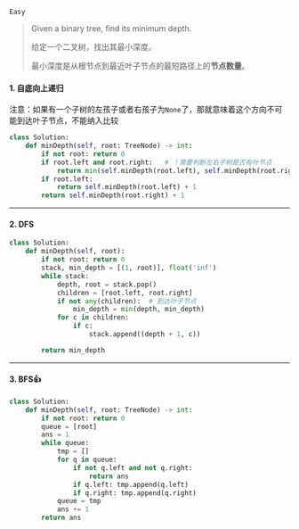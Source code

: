 `Easy`

> Given a binary tree, find its minimum depth.
>
> 给定一个二叉树，找出其最小深度。
>
> 最小深度是从根节点到最近叶子节点的最短路径上的**节点数量**。

#### 1. 自底向上递归

注意：如果有一个子树的左孩子或者右孩子为`None`了，那就意味着这个方向不可能到达叶子节点，不能纳入比较

```python
class Solution:
    def minDepth(self, root: TreeNode) -> int:
        if not root: return 0
        if root.left and root.right:   # ！需要判断左右子树是否有叶节点
            return min(self.minDepth(root.left), self.minDepth(root.right)) + 1
        if root.left:
            return self.minDepth(root.left) + 1
        return self.minDepth(root.right) + 1
```

---

#### 2. DFS

```python
class Solution:
    def minDepth(self, root):
        if not root: return 0
        stack, min_depth = [(1, root)], float('inf')
        while stack:
            depth, root = stack.pop()
            children = [root.left, root.right]
            if not any(children):  # 到达叶子节点
                min_depth = min(depth, min_depth)
            for c in children:
                if c:
                    stack.append((depth + 1, c))

        return min_depth
```

----

#### 3. BFS:+1:

```python
class Solution:
    def minDepth(self, root: TreeNode) -> int:
        if not root: return 0
        queue = [root]
        ans = 1
        while queue:
            tmp = []
            for q in queue:
                if not q.left and not q.right:
                    return ans
                if q.left: tmp.append(q.left)
                if q.right: tmp.append(q.right)
            queue = tmp
            ans += 1
        return ans
```



